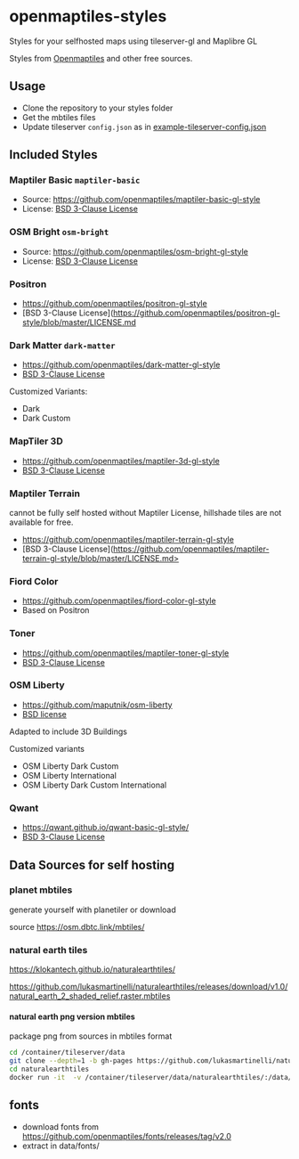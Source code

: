 # openmaptiles-styles

Styles for your selfhosted maps using tileserver-gl and Maplibre GL

Styles from [Openmaptiles](https://openmaptiles.org/styles/) and other free sources.

## Usage

* Clone the repository to your styles folder
* Get the mbtiles files
* Update tileserver `config.json` as in [example-tileserver-config.json](example-tileserver-config.json)

## Included Styles

### Maptiler Basic `maptiler-basic`

* Source: https://github.com/openmaptiles/maptiler-basic-gl-style
* License:  [BSD 3-Clause License](https://github.com/openmaptiles/maptiler-basic-gl-style/blob/master/LICENSE.md)

### OSM Bright `osm-bright`

* Source: https://github.com/openmaptiles/osm-bright-gl-style
* License:  [BSD 3-Clause License](https://github.com/openmaptiles/osm-bright-gl-style/blob/master/LICENSE.md)

### Positron

* https://github.com/openmaptiles/positron-gl-style
* [BSD 3-Clause License](https://github.com/openmaptiles/positron-gl-style/blob/master/LICENSE.md

### Dark Matter `dark-matter`

* https://github.com/openmaptiles/dark-matter-gl-style
* [BSD 3-Clause License](https://github.com/openmaptiles/dark-matter-gl-style/blob/master/LICENSE.md)

Customized Variants:

* Dark
* Dark Custom

### MapTiler 3D

* https://github.com/openmaptiles/maptiler-3d-gl-style
* [BSD 3-Clause License](https://github.com/openmaptiles/maptiler-3d-gl-style/blob/master/LICENSE.md)

### Maptiler Terrain

cannot be fully self hosted without Maptiler License, hillshade tiles are not available for free.

* https://github.com/openmaptiles/maptiler-terrain-gl-style
* [BSD 3-Clause License](https://github.com/openmaptiles/maptiler-terrain-gl-style/blob/master/LICENSE.md>

### Fiord Color

* https://github.com/openmaptiles/fiord-color-gl-style
* Based on Positron

### Toner

* https://github.com/openmaptiles/maptiler-toner-gl-style
* [BSD 3-Clause License](https://github.com/openmaptiles/maptiler-toner-gl-style/blob/master/LICENSE.md)

### OSM Liberty

* https://github.com/maputnik/osm-liberty
* [BSD license](https://github.com/maputnik/osm-liberty/blob/gh-pages/LICENSE.md)

Adapted to include 3D Buildings

Customized variants

* OSM Liberty Dark Custom
* OSM Liberty International
* OSM Liberty Dark Custom International

### Qwant

* https://qwant.github.io/qwant-basic-gl-style/
* [BSD 3-Clause License](https://qwant.github.io/qwant-basic-gl-style/)

## Data Sources for self hosting

### planet mbtiles

generate yourself with planetiler or download

source https://osm.dbtc.link/mbtiles/

### natural earth tiles

https://klokantech.github.io/naturalearthtiles/

https://github.com/lukasmartinelli/naturalearthtiles/releases/download/v1.0/natural_earth_2_shaded_relief.raster.mbtiles

#### natural earth png version mbtiles

package png from sources in mbtiles format

~~~bash
cd /container/tileserver/data
git clone --depth=1 -b gh-pages https://github.com/lukasmartinelli/naturalearthtiles.git
cd naturalearthtiles
docker run -it  -v /container/tileserver/data/naturalearthtiles/:/data/:rw jskeates/mbutil --image_format=png /data/tiles/natural_earth_2_shaded_relief.raster /data/natural_earth_2_shaded_relief.raster.png.mbtiles
~~~

## fonts

* download fonts from https://github.com/openmaptiles/fonts/releases/tag/v2.0
* extract in data/fonts/
